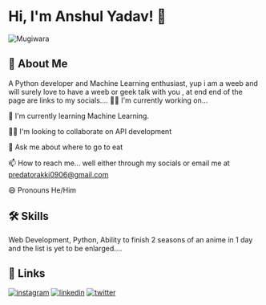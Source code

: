 
# Hi, I'm Anshul Yadav! 👋


![Mugiwara](https://tenor.com/view/luffy-wano-gif-25807820)


## 🚀 About Me
A Python developer and Machine Learning enthusiast, yup i am a weeb and will surely love to have a weeb or geek talk with you , at end end of the page are links to my socials....
👩‍💻 I'm currently working on...

🧠 I'm currently learning Machine Learning.

👯‍♀️ I'm looking to collaborate on API development

💬 Ask me about where to go to eat

📫 How to reach me... well either through my socials or email me at predatorakki0906@gmail.com
    
😄 Pronouns He/Him




## 🛠 Skills
Web Development, Python, Ability to finish 2 seasons of an anime in 1 day and the list is yet to be enlarged....


## 🔗 Links
[![instagram](https://img.shields.io/badge/Instagram-E4405F?style=for-the-badge&logo=instagram&logoColor=white)](https://www.instagram.com/its_ay_here_/)
[![linkedin](https://img.shields.io/badge/linkedin-0A66C2?style=for-the-badge&logo=linkedin&logoColor=white)](https://www.linkedin.com/in/anshul-yadav-0479111b1/)
[![twitter](https://img.shields.io/badge/twitter-1DA1F2?style=for-the-badge&logo=twitter&logoColor=white)](https://twitter.com/Anshuly68487643)


